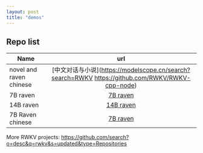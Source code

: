 ```yaml
---
layout: post
title: "demos"
---
```


## Repo list

| Name          | url           | 
| ------------- |:-------------:|
| novel and raven chinese| [中文对话与小说](https://modelscope.cn/search?search=RWKV https://github.com/RWKV/RWKV-cpp-node) |
|   7B raven  | [7B raven](https://huggingface.co/spaces/BlinkDL/Raven-RWKV-7B)|
| 14B raven| [14B raven](https://huggingface.co/spaces/BlinkDL/ChatRWKV-gradio)  |
| 7B Raven chinese | [7B raven]( https://www.codewithgpu.com/i/app/BlinkDL/ChatRWKV/RWKV-4-Raven-7B) |

More RWKV projects: https://github.com/search?o=desc&q=rwkv&s=updated&type=Repositories